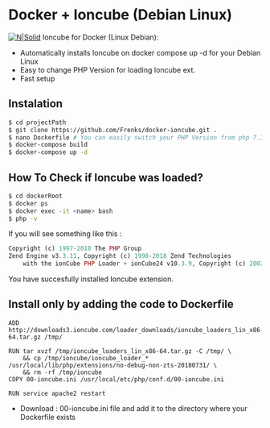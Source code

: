 # Docker + Ioncube (Debian Linux)

[![N|Solid](https://digyfy.com/wp-content/uploads/2019/09/digyfy_blue_150x150.png)](https://digyfy.com)
Ioncube for Docker (Linux Debian):

  - Automatically installs Ioncube on docker compose up -d for your Debian Linux
  - Easy to change PHP Version for loading Ioncube ext.
  - Fast setup

## Instalation

```sh
$ cd projectPath
$ git clone https://github.com/Frenks/docker-ioncube.git .
$ nano Dockerfile # You can easily switch your PHP Version from php 7.3 to yours.
$ docker-compose build
$ docker-compose up -d
```

## How To Check if Ioncube was loaded?

```sh
$ cd dockerRoot
$ docker ps
$ docker exec -it <name> bash
$ php -v
```

If you will see something like this : 

```PHP 7.3.11 (cli) (built: Oct 25 2019 02:28:50) ( NTS )
Copyright (c) 1997-2018 The PHP Group
Zend Engine v3.3.11, Copyright (c) 1998-2018 Zend Technologies
    with the ionCube PHP Loader + ionCube24 v10.3.9, Copyright (c) 2002-2019, by ionCube Ltd.
```

You have succesfully installed Ioncube extension.

## Install only by adding the code to Dockerfile

```
ADD http://downloads3.ioncube.com/loader_downloads/ioncube_loaders_lin_x86-64.tar.gz /tmp/

RUN tar xvzf /tmp/ioncube_loaders_lin_x86-64.tar.gz -C /tmp/ \
    && cp /tmp/ioncube/ioncube_loader_* /usr/local/lib/php/extensions/no-debug-non-zts-20180731/ \
    && rm -rf /tmp/ioncube
COPY 00-ioncube.ini /usr/local/etc/php/conf.d/00-ioncube.ini

RUN service apache2 restart
```
+ Download : 00-ioncube.ini file and add it to the directory where your Dockerfile exists
